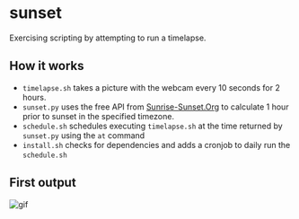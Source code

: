 # sunset

Exercising scripting by attempting to run a timelapse. 

## How it works
 - `timelapse.sh` takes a picture with the webcam every 10 seconds for 2 hours. 
 - `sunset.py` uses the free API from [Sunrise-Sunset.Org](https://sunrise-sunset.org/api) to calculate 1 hour prior to sunset in the specified timezone.
 - `schedule.sh` schedules executing `timelapse.sh` at the time returned by `sunset.py` using the `at` command  
 - `install.sh` checks for dependencies and adds a cronjob to daily run the `schedule.sh`

## First output
![gif](out.gif)
